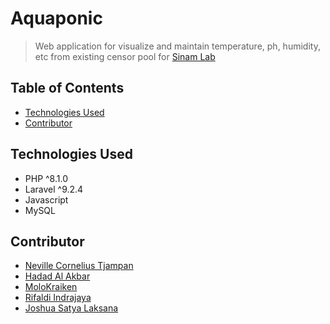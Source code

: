 # Aquaponic
> Web application for visualize and maintain temperature, ph, humidity, etc from existing censor pool for [Sinam Lab](https://sinamlab.com)

## Table of Contents
* [Technologies Used](#technologies-used)
* [Contributor](#contributor)
<!-- * [License](#license) -->

## Technologies Used
- PHP ^8.1.0
- Laravel ^9.2.4
- Javascript
- MySQL

## Contributor
- [Neville Cornelius Tjampan](https://github.com/nipengg)
- [Hadad Al Akbar](https://github.com/qweersq)
- [MoloKraiken](https://github.com/MoloKrakein)
- [Rifaldi Indrajaya](https://github.com/rifaldibpn2)
- [Joshua Satya Laksana](https://github.com/joshuasl12)
